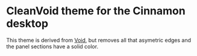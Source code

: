 CleanVoid theme for the Cinnamon desktop
========================================

This theme is derived from [Void](http://cinnamon-spices.linuxmint.com/themes/view/104), but removes all that asymetric edges and the panel sections have a solid color.

